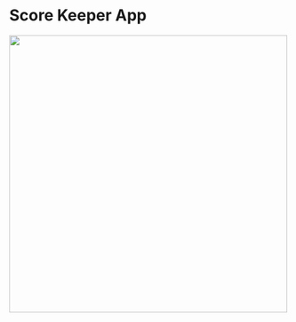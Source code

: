 # Score Keeper App
<a href="https://akaneknh.github.io/scoreKeeper"><img src="https://github.com/akaneknh/scoreKeeper/assets/105612200/b75f8225-5b91-476d-a374-802435ec55f4" style=width:500px;></a>

